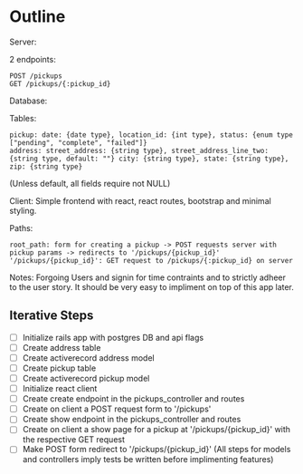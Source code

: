 # Outline

Server:

  2 endpoints: 
  
    POST /pickups
    GET /pickups/{:pickup_id}

Database:

  Tables:
 
    pickup: date: {date type}, location_id: {int type}, status: {enum type ["pending", "complete", "failed"]}
    address: street_address: {string type}, street_address_line_two: {string type, default: ""} city: {string type}, state: {string type}, zip: {string type}
  (Unless default, all fields require not NULL)

Client: Simple frontend with react, react routes, bootstrap and minimal styling.

  Paths:
  
    root_path: form for creating a pickup -> POST requests server with pickup params -> redirects to '/pickups/{pickup_id}'
    '/pickups/{pickup_id}': GET request to /pickups/{:pickup_id} on server

Notes: 
  Forgoing Users and signin for time contraints and to strictly adheer to the user story. It should be very easy to impliment on top of this app later.

## Iterative Steps
- [ ] Initialize rails app with postgres DB and api flags
- [ ] Create address table
- [ ] Create activerecord address model
- [ ] Create pickup table
- [ ] Create activerecord pickup model
- [ ] Initialize react client
- [ ] Create create endpoint in the pickups_controller and routes
- [ ] Create on client a POST request form to '/pickups'
- [ ] Create show endpoint in the pickups_controller and routes
- [ ] Create on client a show page for a pickup at '/pickups/{pickup_id}' with the respective GET request
- [ ] Make POST form redirect to '/pickups/{pickup_id}'
(All steps for models and controllers imply tests be written before implimenting features)